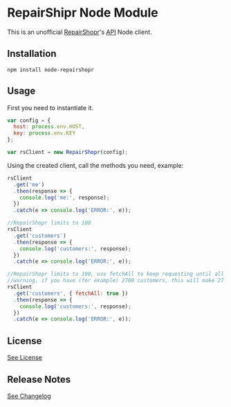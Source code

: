 # RepairShipr Node Module

This is an unofficial [RepairShopr](https://www.repairshopr.com/)'s [API](https://feedback.repairshopr.com/knowledgebase/articles/376312-repairshopr-http-rest-api) Node client.

## Installation

```
npm install node-repairshopr
```

## Usage

First you need to instantiate it.

```javascript
var config = {
  host: process.env.HOST,
  key: process.env.KEY
};

var rsClient = new RepairShopr(config);
```

Using the created client, call the methods you need, example:

```javascript
rsClient
  .get('me')
  .then(response => {
    console.log('me:', response);
  })
  .catch(e => console.log('ERROR:', e));

//RepairShopr limits to 100
rsClient
  .get('customers')
  .then(response => {
    console.log('customers:', response);
  })
  .catch(e => console.log('ERROR:', e));

//RepairShopr limits to 100, use fetchAll to keep requesting until all customers are fetched
//warning, if you have (for example) 2700 customers, this will make 27 API requests.
rsClient
  .get('customers', { fetchAll: true })
  .then(response => {
    console.log('customers:', response);
  })
  .catch(e => console.log('ERROR:', e));
```

## License

[See License](https://github.com/maddog986/node-repairshopr/blob/master/LICENSE)

## Release Notes

[See Changelog](https://github.com/maddog986/node-repairshopr/blob/master/CHANGELOG.md)
